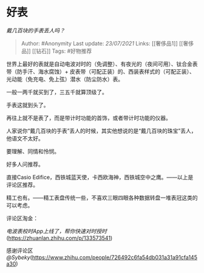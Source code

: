 # 好表
*戴几百块的手表丢人吗？*

> Author: #Anonymity
Last update: *23/07/2021* 
Links: [[奢侈品1]] [[奢侈品]] [[钻石]]
Tags:   #好物推荐



世界上最好的表就是自动电波对时的（免调整）、有夜光的（夜间可用）、钛合金表带（防手汗、海水腐蚀）+ 皮表带（可配正装）的、西装表样式的（可配正装）、光动能（免充电、免上弦）潜水（防尘防水）表。

一般一两千就买到了，三五千就算顶级了。

手表这就到头了。

再往上就不是表了，而是带计时功能的首饰，或者带计时功能的仪器。

人家说你“戴几百块的手表”丢人的时候，其实他想说的是“戴几百块的珠宝”丢人，他语文不太好。

要理解、同情和怜悯。

好多人问推荐。

直接Casio Edifice，西铁城蓝天使，卡西欧海神，西铁城空中之鹰。——以上是评论区推荐。

精工也有。——精工表盘传统一些，不喜欢三眼四眼各种数据转盘一堆表冠这类的可以考虑。

评论区淘金：

*电波表校时App上线了，帮你快速对时授时*(https://zhuanlan.zhihu.com/p/133573541)  


感谢评论区 *@Sybeky*(https://www.zhihu.com/people/726492c6fa54db031a31a91cfa145a30) 



